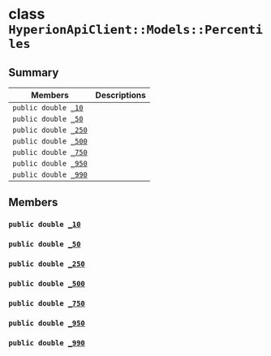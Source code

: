 # class `HyperionApiClient::Models::Percentiles` 

## Summary

 Members                        | Descriptions                                
--------------------------------|---------------------------------------------
`public double `[`_10`](#class_hyperion_api_client_1_1_models_1_1_percentiles_1a46dd815759146d4cbf1264df76c43e4a) | 
`public double `[`_50`](#class_hyperion_api_client_1_1_models_1_1_percentiles_1ab63c4fc993a019d645a910355040be86) | 
`public double `[`_250`](#class_hyperion_api_client_1_1_models_1_1_percentiles_1a63991b91b5112fe636bc7e6263c288bf) | 
`public double `[`_500`](#class_hyperion_api_client_1_1_models_1_1_percentiles_1a876ef0be1adc9402f6228ae3015a2080) | 
`public double `[`_750`](#class_hyperion_api_client_1_1_models_1_1_percentiles_1acb0f3f55e6cb890bda913cb1e1c93764) | 
`public double `[`_950`](#class_hyperion_api_client_1_1_models_1_1_percentiles_1af46b6c1421353be677ffdaf3feb4fc44) | 
`public double `[`_990`](#class_hyperion_api_client_1_1_models_1_1_percentiles_1adedbfbbde4442d304bd8c49cd86d7211) | 

## Members

### `public double `[`_10`](#class_hyperion_api_client_1_1_models_1_1_percentiles_1a46dd815759146d4cbf1264df76c43e4a) 

### `public double `[`_50`](#class_hyperion_api_client_1_1_models_1_1_percentiles_1ab63c4fc993a019d645a910355040be86) 

### `public double `[`_250`](#class_hyperion_api_client_1_1_models_1_1_percentiles_1a63991b91b5112fe636bc7e6263c288bf) 

### `public double `[`_500`](#class_hyperion_api_client_1_1_models_1_1_percentiles_1a876ef0be1adc9402f6228ae3015a2080) 

### `public double `[`_750`](#class_hyperion_api_client_1_1_models_1_1_percentiles_1acb0f3f55e6cb890bda913cb1e1c93764) 

### `public double `[`_950`](#class_hyperion_api_client_1_1_models_1_1_percentiles_1af46b6c1421353be677ffdaf3feb4fc44) 

### `public double `[`_990`](#class_hyperion_api_client_1_1_models_1_1_percentiles_1adedbfbbde4442d304bd8c49cd86d7211) 

